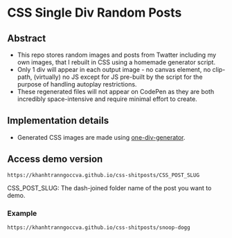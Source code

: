 # CSS Single Div Random Posts

## Abstract

- This repo stores random images and posts from Twatter including my own images, that I rebuilt in CSS using a homemade
  generator script.
- Only 1 div will appear in each output image - no canvas element, no clip-path, (virtually) no JS except for JS pre-built by the script for the purpose of handling autoplay restrictions.
- These regenerated files will not appear on CodePen as they are both incredibly space-intensive and require minimal effort to create.

## Implementation details
- Generated CSS images are made using <a href="https://github.com/khanhtranngoccva/one-div-generator">one-div-generator</a>.

## Access demo version

```
https://khanhtranngoccva.github.io/css-shitposts/CSS_POST_SLUG
```

CSS_POST_SLUG: The dash-joined folder name of the post you want to demo.

### Example

```
https://khanhtranngoccva.github.io/css-shitposts/snoop-dogg
```
